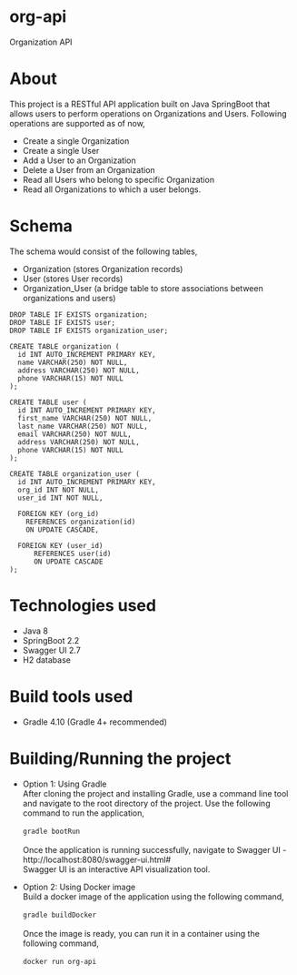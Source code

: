 # org-api
Organization API

# About
This project is a RESTful API application built on Java SpringBoot that allows users to perform operations on Organizations and Users.
Following operations are supported as of now,
- Create a single Organization
- Create a single User
- Add a User to an Organization
- Delete a User from an Organization
- Read all Users who belong to specific Organization
- Read all Organizations to which a user belongs.

# Schema
The schema would consist of the following tables,
- Organization (stores Organization records)
- User (stores User records)
- Organization_User (a bridge table to store associations between organizations and users)

```
DROP TABLE IF EXISTS organization;
DROP TABLE IF EXISTS user;
DROP TABLE IF EXISTS organization_user;

CREATE TABLE organization (
  id INT AUTO_INCREMENT PRIMARY KEY,
  name VARCHAR(250) NOT NULL,
  address VARCHAR(250) NOT NULL,
  phone VARCHAR(15) NOT NULL
);

CREATE TABLE user (
  id INT AUTO_INCREMENT PRIMARY KEY,
  first_name VARCHAR(250) NOT NULL,
  last_name VARCHAR(250) NOT NULL,
  email VARCHAR(250) NOT NULL,
  address VARCHAR(250) NOT NULL,
  phone VARCHAR(15) NOT NULL
);

CREATE TABLE organization_user (
  id INT AUTO_INCREMENT PRIMARY KEY,
  org_id INT NOT NULL,
  user_id INT NOT NULL,

  FOREIGN KEY (org_id)
    REFERENCES organization(id)
    ON UPDATE CASCADE,

  FOREIGN KEY (user_id)
      REFERENCES user(id)
      ON UPDATE CASCADE
);
```
# Technologies used
- Java 8
- SpringBoot 2.2
- Swagger UI 2.7
- H2 database

# Build tools used
- Gradle 4.10 (Gradle 4+ recommended)

# Building/Running the project
- Option 1: Using Gradle<br/>
  After cloning the project and installing Gradle, use a command line tool and navigate to the root directory of the project.
  Use the following command to run the application,<br/><br/>
  ``` gradle bootRun ```
  <br/><br/>
  Once the application is running successfully, navigate to Swagger UI - http://localhost:8080/swagger-ui.html#
  <br/>
  Swagger UI is an interactive API visualization tool.
  

- Option 2: Using Docker image<br/>
  Build a docker image of the application using the following command, <br/><br/>
  ``` gradle buildDocker ```
  <br><br/>
  Once the image is ready, you can run it in a container using the following command, <br/><br/>
  ``` docker run org-api ```
  <br><br/>
